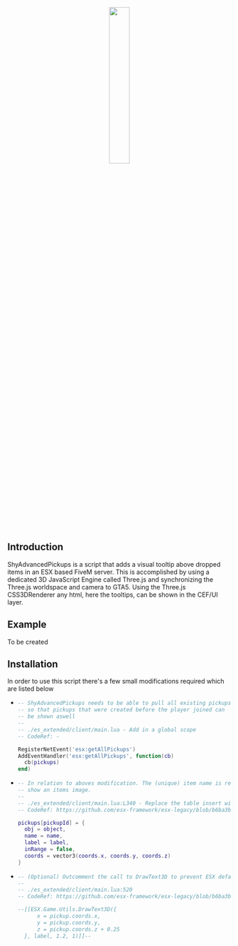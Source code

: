 <p align="center">
  <img src="https://i.imgur.com/lr6Ug50.png" width="30%"/>
</p>

## Introduction
ShyAdvancedPickups is a script that adds a visual tooltip above dropped items in an ESX based FiveM server. This is accomplished by using a dedicated 3D JavaScript Engine called Three.js and synchronizing the Three.js worldspace and camera to GTA5. Using the Three.js CSS3DRenderer any html, here the tooltips, can be shown in the CEF/UI layer.

## Example
To be created

## Installation
In order to use this script there's a few small modifications required which are listed below  
  
- ```lua 
  -- ShyAdvancedPickups needs to be able to pull all existing pickups,
  -- so that pickups that were created before the player joined can 
  -- be shown aswell 
  -- 
  -- ./es_extended/client/main.lua - Add in a global scope
  -- CodeRef: -

  RegisterNetEvent('esx:getAllPickups')
  AddEventHandler('esx:getAllPickups', function(cb) 
	cb(pickups)
  end)
  ```

- ```lua 
  -- In relation to aboves modification. The (unique) item name is required to
  -- show an items image.
  --
  -- ./es_extended/client/main.lua:L340 - Replace the table insert with (Added `name` here)
  -- CodeRef: https://github.com/esx-framework/esx-legacy/blob/b6ba3bb294d1d9cba53859c6dbd3b1d1a57f48a4/%5Besx%5D/es_extended/client/main.lua#L340

  pickups[pickupId] = {
	obj = object,
	name = name, 
	label = label,
	inRange = false,
	coords = vector3(coords.x, coords.y, coords.z)
  }
  ```

- ```lua 
  -- (Optional) Outcomment the call to DrawText3D to prevent ESX default pickup texts
  --
  -- ./es_extended/client/main.lua:520 
  -- CodeRef: https://github.com/esx-framework/esx-legacy/blob/b6ba3bb294d1d9cba53859c6dbd3b1d1a57f48a4/%5Besx%5D/es_extended/client/main.lua#L520

  --[[ESX.Game.Utils.DrawText3D({
		x = pickup.coords.x,
		y = pickup.coords.y,
		z = pickup.coords.z + 0.25
	}, label, 1.2, 1)]]--
  ```

